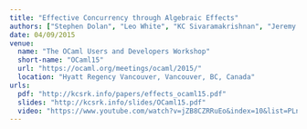 ```yaml
---
title: "Effective Concurrency through Algebraic Effects"
authors: ["Stephen Dolan", "Leo White", "KC Sivaramakrishnan", "Jeremy Yallop", "Anil Madhavapeddy"]
date: 04/09/2015
venue:
  name: "The OCaml Users and Developers Workshop"
  short-name: "OCaml15"
  url: "https://ocaml.org/meetings/ocaml/2015/"
  location: "Hyatt Regency Vancouver, Vancouver, BC, Canada"
urls:
  pdf: "http://kcsrk.info/papers/effects_ocaml15.pdf"
  slides: "http://kcsrk.info/slides/OCaml15.pdf"
  video: "https://www.youtube.com/watch?v=jZB8CZRRuEo&index=10&list=PLnqUlCo055hU46uoONmhYGUbYAK27Y6rS"
---
```

